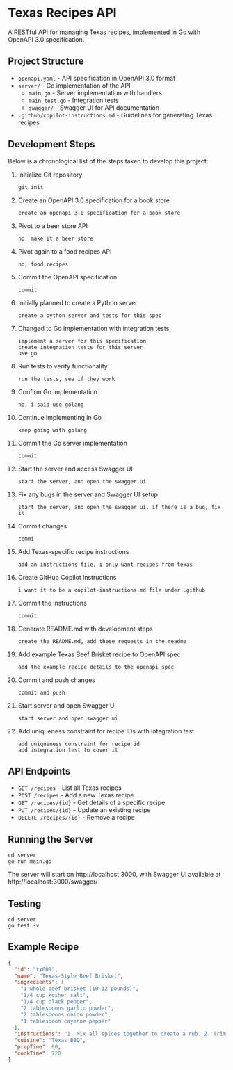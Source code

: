 # Texas Recipes API

A RESTful API for managing Texas recipes, implemented in Go with OpenAPI 3.0 specification.

## Project Structure

- `openapi.yaml` - API specification in OpenAPI 3.0 format
- `server/` - Go implementation of the API
  - `main.go` - Server implementation with handlers
  - `main_test.go` - Integration tests
  - `swagger/` - Swagger UI for API documentation
- `.github/copilot-instructions.md` - Guidelines for generating Texas recipes

## Development Steps

Below is a chronological list of the steps taken to develop this project:

1. Initialize Git repository
   ```
   git init
   ```

2. Create an OpenAPI 3.0 specification for a book store
   ```
   create an openapi 3.0 specification for a book store
   ```

3. Pivot to a beer store API
   ```
   no, make it a beer store
   ```

4. Pivot again to a food recipes API
   ```
   no, food recipes
   ```

5. Commit the OpenAPI specification
   ```
   commit
   ```

6. Initially planned to create a Python server
   ```
   create a python server and tests for this spec
   ```

7. Changed to Go implementation with integration tests
   ```
   implement a server for this specification
   create integration tests for this server
   use go
   ```

8. Run tests to verify functionality
   ```
   run the tests, see if they work
   ```

9. Confirm Go implementation
   ```
   no, i said use golang
   ```

10. Continue implementing in Go
    ```
    keep going with golang
    ```

11. Commit the Go server implementation
    ```
    commit
    ```

12. Start the server and access Swagger UI
    ```
    start the server, and open the swagger ui
    ```

13. Fix any bugs in the server and Swagger UI setup
    ```
    start the server, and open the swagger ui. if there is a bug, fix it.
    ```

14. Commit changes
    ```
    commi
    ```

15. Add Texas-specific recipe instructions
    ```
    add an instructions file, i only want recipes from texas
    ```

16. Create GitHub Copilot instructions
    ```
    i want it to be a copilot-instructions.md file under .github
    ```

17. Commit the instructions
    ```
    commit
    ```

18. Generate README.md with development steps
    ```
    create the README.md, add these requests in the readme
    ```

19. Add example Texas Beef Brisket recipe to OpenAPI spec
    ```
    add the example recipe details to the openapi spec
    ```

20. Commit and push changes
    ```
    commit and push
    ```

21. Start server and open Swagger UI
    ```
    start server and open swagger ui
    ```

22. Add uniqueness constraint for recipe IDs with integration test
    ```
    add uniqueness constraint for recipe id
    add integration test to cover it
    ```

## API Endpoints

- `GET /recipes` - List all Texas recipes
- `POST /recipes` - Add a new Texas recipe
- `GET /recipes/{id}` - Get details of a specific recipe
- `PUT /recipes/{id}` - Update an existing recipe
- `DELETE /recipes/{id}` - Remove a recipe

## Running the Server

```
cd server
go run main.go
```

The server will start on http://localhost:3000, with Swagger UI available at http://localhost:3000/swagger/

## Testing

```
cd server
go test -v
```

## Example Recipe

```json
{
  "id": "tx001",
  "name": "Texas-Style Beef Brisket",
  "ingredients": [
    "1 whole beef brisket (10-12 pounds)",
    "1/4 cup kosher salt",
    "1/4 cup black pepper",
    "2 tablespoons garlic powder",
    "2 tablespoons onion powder",
    "1 tablespoon cayenne pepper"
  ],
  "instructions": "1. Mix all spices together to create a rub. 2. Trim excess fat from brisket, leaving about 1/4 inch fat cap. 3. Apply rub generously to all sides of brisket. 4. Let sit for 1 hour at room temperature. 5. Prepare smoker to 225°F using oak or hickory wood. 6. Smoke brisket fat side up for 6 hours. 7. Wrap in butcher paper and continue cooking until internal temperature reaches 203°F (about 6 more hours). 8. Rest for 1-2 hours before slicing against the grain.",
  "cuisine": "Texas BBQ",
  "prepTime": 60,
  "cookTime": 720
}
```
